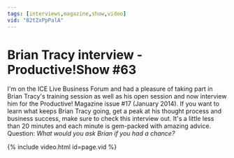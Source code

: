 ```yaml
---
tags: [interviews,magazine,show,video]
vid: "82tZxPpPalA"
---
```


# Brian Tracy interview - Productive!Show #63

I'm on the ICE Live Business Forum and had a pleasure of taking part in Brian Tracy's training session as well as his open session and now interview him for the Productive! Magazine issue #17 (January 2014). If you want to learn what keeps Brian Tracy going, get a peak at his thought process and business success, make sure to check this interview out. It's a little less than 20 minutes and each minute is gem-packed with amazing advice. Question: *What would you ask Brian if you had a chance?*

{% include video.html id=page.vid %}

<!--More-->



[n]: https://michael.gratis/nozbe